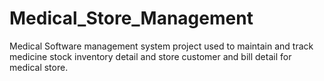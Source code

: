 # Medical_Store_Management

Medical Software management system project used to maintain and track medicine stock inventory detail and store customer and bill detail for medical store.
